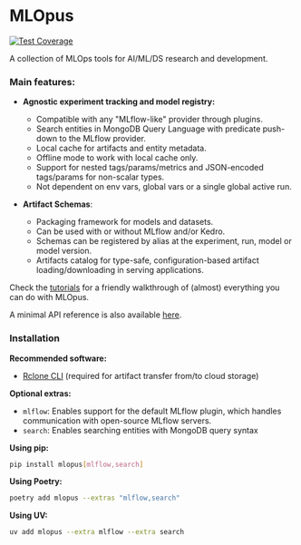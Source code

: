 # MLOpus
[![Test Coverage](https://lariel-fernandes.github.io/mlopus/coverage/coverage.svg)](https://lariel-fernandes.github.io/mlopus/coverage)

A collection of MLOps tools for AI/ML/DS research and development.

### Main features:
- **Agnostic experiment tracking and model registry:**
  - Compatible with any "MLflow-like" provider through plugins.
  - Search entities in MongoDB Query Language with predicate push-down to the MLflow provider.
  - Local cache for artifacts and entity metadata.
  - Offline mode to work with local cache only.
  - Support for nested tags/params/metrics and JSON-encoded tags/params for non-scalar types.
  - Not dependent on env vars, global vars or a single global active run.


- **Artifact Schemas**:
  - Packaging framework for models and datasets.
  - Can be used with or without MLflow and/or Kedro.
  - Schemas can be registered by alias at the experiment, run, model or model version.
  - Artifacts catalog for type-safe, configuration-based artifact loading/downloading in serving applications.


Check the [tutorials](https://github.com/lariel-fernandes/mlopus/tree/main/examples)
for a friendly walkthrough of (almost) everything you can do with MLOpus.

A minimal API reference is also available [here](https://lariel-fernandes.github.io/mlopus/docs/api/latest).

### Installation

**Recommended software:**
- [Rclone CLI](https://rclone.org/install/#script-installation) (required for artifact transfer from/to cloud storage)

**Optional extras:**
- `mlflow`: Enables support for the default MLflow plugin, which handles communication with open-source MLflow servers.
- `search`: Enables searching entities with MongoDB query syntax

**Using pip:**
```bash
pip install mlopus[mlflow,search]
```

**Using Poetry:**
```bash
poetry add mlopus --extras "mlflow,search"
```

**Using UV:**
```bash
uv add mlopus --extra mlflow --extra search
```
